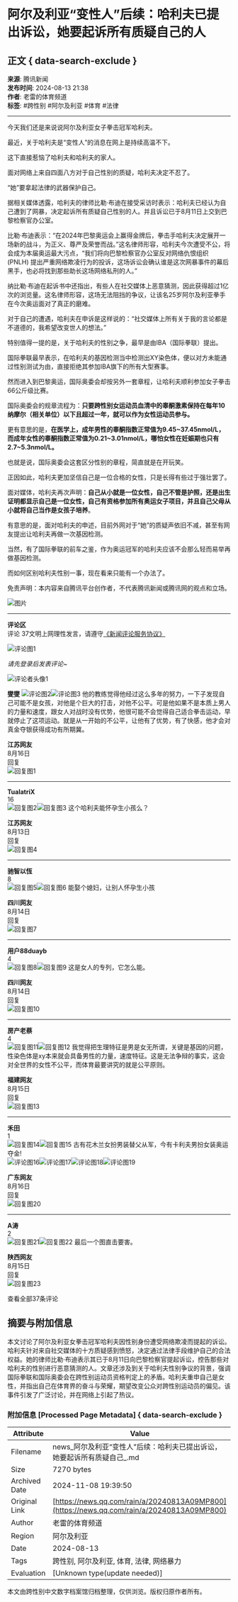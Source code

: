# 阿尔及利亚“变性人”后续：哈利夫已提出诉讼，她要起诉所有质疑自己的人

## 正文 { data-search-exclude }


**来源**: 腾讯新闻  
**发布时间**: 2024-08-13 21:38  
**作者**: 老雷的体育频道  
**标签**: #跨性别 #阿尔及利亚 #体育 #法律

---

今天我们还是来说说阿尔及利亚女子拳击冠军哈利夫。

最近，关于哈利夫是“变性人”的消息在网上是持续高温不下。

这下直接惹恼了哈利夫和哈利夫的家人。

面对网络上来自四面八方对于自己性别的质疑，哈利夫决定不忍了。

“她”要拿起法律的武器保护自己。

据相关媒体透露，哈利夫的律师比勒·布迪在接受采访时表示：哈利夫已经认为自己遭到了网暴，决定起诉所有质疑自己性别的人。并且诉讼已于8月11日上交到巴黎检察官办公室。

比勒·布迪表示：“在2024年巴黎奥运会上赢得金牌后，拳击手哈利夫决定展开一场新的战斗，为正义、尊严及荣誉而战。”这名律师形容，哈利夫今次遭受不公，将会成为本届奥运最大污点，“我们将向巴黎检察官办公室反对网络仇恨组织 (PNLH) 提出严重网络欺凌行为的投诉，这场诉讼会确认谁是这次网暴事件的幕后黑手，也必将找到那些助长这场网络私刑的人。”

纳比勒·布迪在起诉书中还指出，有些人在社交媒体上恶意猜测，因此获得超过1亿次的浏览量。这名律师形容，这场无法阻挡的争议，让该名25岁阿尔及利亚拳手在今次奥运面对了真正的磨难。

对于自己的遭遇，哈利夫在申诉是这样说的：“社交媒体上所有关于我的言论都是不道德的，我希望改变世人的想法。”

特别值得一提的是，关于哈利夫的性别之争，最早是由IBA（国际拳联）提出。

国际拳联最早表示，在哈利夫的基因检测当中检测出XY染色体，便以对方未能通过性别测试为由，直接拒绝其参加IBA旗下的所有大型赛事。

然而进入到巴黎奥运，国际奥委会却按另外一套章程，让哈利夫顺利参加女子拳击66公斤级比赛。

国际奥委会的规章流程为：**只要跨性别女运动员血清中的睾酮激素保持在每年10纳摩尔（相关单位）以下且超过一年，就可以作为女性运动员参与。**

更有意思的是，**在医学上，成年男性的睾酮指数正常值为9.45~37.45nmol/L，而成年女性的睾酮指数正常值为0.21~3.01nmol/L，哪怕女性在妊娠期也只有2.7~5.3nmol/L。**

也就是说，国际奥委会这套区分性别的章程，简直就是在开玩笑。

正因如此，哈利夫更加坚信自己是一位合格的女性，只是长得有些过于强壮罢了。

面对媒体，哈利夫再次声明：**自己从小就是一位女性，自己不管是护照，还是出生证明都显示自己是一位女性，自己有资格参加所有奥运女子项目，并且自己父母从小就将自己当作是女孩子培养**。

有意思的是，面对哈利夫的申述，目前外网对于“她”的质疑声依旧不减，甚至有网友提出让哈利夫再做一次基因检测。

当然，有了国际拳联的前车之鉴，作为奥运冠军的哈利夫应该不会那么轻而易举再做基因检测。

而如何区别哈利夫性别一事，现在看来只能有一个办法了。

免责声明：本内容来自腾讯平台创作者，不代表腾讯新闻或腾讯网的观点和立场。

![图片](https://inews.gtimg.com/newsapp_bt/0/1012205723968_6694/0)

---

**评论区**  
评论 37文明上网理性发言，请遵守[《新闻评论服务协议》](https://new.qq.com/static/coralinfo.htm)

![评论图1](https://inews.gtimg.com/newsapp_ls/0/12597139796/0)

*请先登录后发表评论~*

![评论者头像1](https://thirdwx.qlogo.cn/mmopen/vi_32/Q0j4TwGTfTIv49HARne2UW50YYNcsU1FcK8mf4Bia9QPFia6cz6iaobbZBOl8t4K9ZsopeNtg9ljdiciaQMFLIOibppw/132)

**燮燮**
![评论图2](https://inews.gtimg.com/newsapp_bt/0/0624182404776_2508/0)![评论图3](https://inews.gtimg.com/newsapp_bt/0/0620195211979_1438/0)
他的教练觉得他经过这么多年的努力，一下子发现自己可能不是女孩，对他是个巨大的打击，对他不公平。可是他如果不是本质上男人的力量和速度，跟女人对战时没有优势，他很可能不会觉得自己适合拳击运动，早就停止了这项运动。就是从一开始的不公平，让他有了优势，有了快感，他才会对真金夺银获得成功有所期冀。

**江苏网友**  
8月16日  
回复  
![回复图1](https://inews.gtimg.com/newsapp_bt/0/0331175301626_8958/0)

---

**TualatriX**  
16  
![回复图2](https://inews.gtimg.com/newsapp_bt/0/0624182404776_2508/0)![回复图3](https://inews.gtimg.com/newsapp_bt/0/0620195211979_1438/0)
这个哈利夫能怀孕生小孩么？

**江苏网友**  
8月13日  
回复  
![回复图4](https://inews.gtimg.com/newsapp_bt/0/2Mv64gibPzeTJ1m5wia887ZA_1658358153475938437/76)

---

**驰智以恆**  
8  
![回复图5](https://inews.gtimg.com/newsapp_bt/0/0624182404776_2508/0)![回复图6](https://inews.gtimg.com/newsapp_bt/0/0620195211979_1438/0)
能娶个媳妇，让别人怀孕生小孩

**四川网友**  
8月14日  
回复  
![回复图7](https://inews.gtimg.com/newsapp_bt/0/0331175301626_8958/0)

---

**用户88duayb**  
4  
![回复图8](https://inews.gtimg.com/newsapp_bt/0/0624182404776_2508/0)![回复图9](https://inews.gtimg.com/newsapp_bt/0/0620195211979_1438/0)
这是女人的专列，它怎么能。

**四川网友**  
8月14日  
回复  
![回复图10](https://inews.gtimg.com/newsapp_bt/0/0331175301626_8958/0)

---

**房产老蔡**  
4  
![回复图11](https://inews.gtimg.com/newsapp_bt/0/0624182404776_2508/0)![回复图12](https://inews.gtimg.com/newsapp_bt/0/0620195211979_1438/0)
我觉得把生理特征是男是女无所谓，关键是基因的问题，性染色体是xy本来就会具备男性的力量，速度特征。这是无法争辩的事实，这会对全世界的女性不公平，而体育最要讲究的就是公平原则。

**福建网友**  
8月15日  
回复  
![回复图13](https://inews.gtimg.com/newsapp_bt/0/0331175301626_8958/0)

---

**禾田**  
1  
![回复图14](https://inews.gtimg.com/newsapp_bt/0/0624182404776_2508/0)![回复图15](https://inews.gtimg.com/newsapp_bt/0/0620195211979_1438/0)
古有花木兰女扮男装替父从军，今有卡利夫男扮女装奥运夺金!  
![评论图16](https://inews.gtimg.com/newsapp_bt/0/0109164745111_8889/0)![评论图17](https://inews.gtimg.com/newsapp_bt/0/0109164745111_8889/0)![评论图18](https://inews.gtimg.com/newsapp_bt/0/0109164746528_220/0)![评论图19](https://inews.gtimg.com/newsapp_bt/0/0109164746528_220/0)

**广东网友**  
8月16日  
回复  
![回复图20](https://inews.gtimg.com/newsapp_bt/0/1722853552775426562/0)

---

**A涛**  
2  
![回复图21](https://inews.gtimg.com/newsapp_bt/0/0624182404776_2508/0)![回复图22](https://inews.gtimg.com/newsapp_bt/0/0620195211979_1438/0)
最后一个图直击要害。

**陕西网友**  
8月15日  
回复  
![回复图23](https://inews.gtimg.com/newsapp_bt/0/0331175301626_8958/0)

查看全部37条评论

## 摘要与附加信息

<!-- tcd_abstract -->
本文讨论了阿尔及利亚女拳击冠军哈利夫因性别身份遭受网络欺凌而提起的诉讼。哈利夫针对来自社交媒体的十方质疑感到愤怒，决定通过法律手段维护自己的合法权益。她的律师比勒·布迪表示其已于8月11日向巴黎检察官提起诉讼，控告那些对哈利夫的性别进行恶意猜测的人。文章还涉及到关于哈利夫性别争议的背景，强调国际拳联和国际奥委会在跨性别运动员资格判定上的矛盾。哈利夫重申自己是女性，并指出自己在体育界的奋斗与荣耀，期望改变公众对跨性别运动员的偏见。该事件引发了广泛讨论，并在网络上引起了热议。
<!-- tcd_abstract_end -->

### 附加信息 [Processed Page Metadata] { data-search-exclude }

| Attribute       | Value                                  |
|-----------------|----------------------------------------|
| Filename        | news_阿尔及利亚“变性人”后续：哈利夫已提出诉讼，她要起诉所有质疑自己_.md                             |
| Size            | 7270 bytes                           |
| Archived Date   | 2024-11-08 19:39:50                             |
| Original Link   | [https://news.qq.com/rain/a/20240813A09MP800](https://news.qq.com/rain/a/20240813A09MP800)                       |
| Author          | 老雷的体育频道                               |
| Region          | 阿尔及利亚                               |
| Date            | 2024-08-13                                 |
| Tags            | 跨性别, 阿尔及利亚, 体育, 法律, 网络暴力                                 |
| Evaluation            | [Unknown type(update needed)]                                 |
<!-- tcd_table_end -->

本文由跨性别中文数字档案馆归档整理，仅供浏览。版权归原作者所有。

